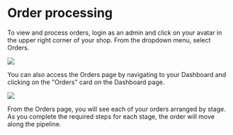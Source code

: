 # Order processing

To view and process orders, login as an admin and click on your avatar in the upper right corner of your shop. From the dropdown menu, select Orders.

![](https://raw.github.com/reactioncommerce/reaction/master/docs/assets/guide-admin-navigation-dropdown.png)


You can also access the Orders page by navigating to your Dashboard and clicking on the "Orders" card on the Dashboard page.

![](https://raw.github.com/reactioncommerce/reaction/master/docs/assets/guide-dashboard.png)

From the Orders page, you will see each of your orders arranged by stage. As you complete the required steps for each stage, the order will move along the pipeline.
